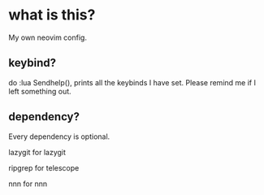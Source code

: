 # what is this?

My own neovim config.

## keybind?

do :lua Sendhelp(),
prints all the keybinds I have set.
Please remind me if I left something out.

## dependency? 

Every dependency is optional.

lazygit for lazygit

ripgrep for telescope

nnn for nnn
